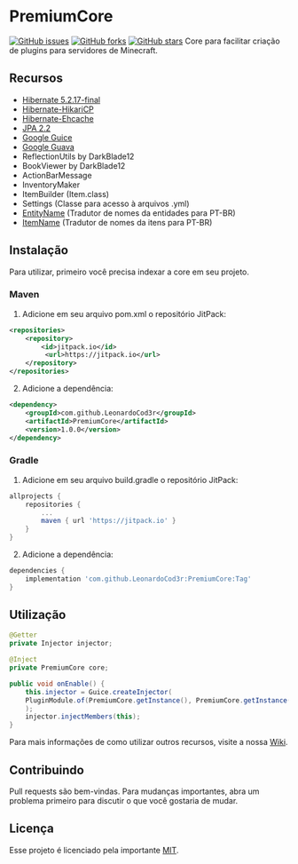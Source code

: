 # PremiumCore 	
<a href="https://github.com/LeonardoCod3r/PremiumCore/issues"><img alt="GitHub issues" src="https://img.shields.io/github/issues/LeonardoCod3r/PremiumCore"></a>
<a href="https://github.com/LeonardoCod3r/PremiumCore/network"><img alt="GitHub forks" src="https://img.shields.io/github/forks/LeonardoCod3r/PremiumCore"></a>
<a href="https://github.com/LeonardoCod3r/PremiumCore/stargazers"><img alt="GitHub stars" src="https://img.shields.io/github/stars/LeonardoCod3r/PremiumCore"></a>
Core para facilitar criação de plugins para servidores de Minecraft.

## Recursos

- [Hibernate 5.2.17-final](https://github.com/hibernate/hibernate-orm/tree/master/hibernate-core)
- [Hibernate-HikariCP](https://github.com/hibernate/hibernate-orm/tree/master/hibernate-hikaricp)
- [Hibernate-Ehcache](https://github.com/hibernate/hibernate-orm/tree/master/hibernate-ehcache)
- [JPA 2.2](https://github.com/hibernate/hibernate-jpa-api)
- [Google Guice](https://github.com/google/guice)
- [Google Guava](https://github.com/google/guava)
- ReflectionUtils by DarkBlade12
- BookViewer by DarkBlade12
- ActionBarMessage
- InventoryMaker
- ItemBuilder (Item.class)
- Settings (Classe para acesso à arquivos .yml)
- [EntityName](https://github.com/eduardo-mior/BukkitEnums-Translateds/blob/master/Enums/EntityName.java) (Tradutor de nomes da entidades para PT-BR)
- [ItemName](https://github.com/eduardo-mior/BukkitEnums-Translateds/blob/master/Enums/ItemName.java) (Tradutor de nomes da itens para PT-BR)

## Instalação

Para utilizar, primeiro você precisa indexar a core em seu projeto.

### Maven

1. Adicione em seu arquivo pom.xml o repositório JitPack:

```xml
<repositories>
	<repository>
		<id>jitpack.io</id>
		 <url>https://jitpack.io</url>
	</repository>
</repositories>
```

2. Adicione a dependência:

```xml
<dependency>
	<groupId>com.github.LeonardoCod3r</groupId>
	<artifactId>PremiumCore</artifactId>
	<version>1.0.0</version>
</dependency>
```

### Gradle

1. Adicione em seu arquivo build.gradle o repositório JitPack:

```gradle 
allprojects {
	repositories {
		...
		maven { url 'https://jitpack.io' }
	}
}
```

2. Adicione a dependência:

```gradle
dependencies {
	implementation 'com.github.LeonardoCod3r:PremiumCore:Tag'
}
```

## Utilização
```java
@Getter
private Injector injector;

@Inject
private PremiumCore core;

public void onEnable() {
    this.injector = Guice.createInjector(
    PluginModule.of(PremiumCore.getInstance(), PremiumCore.getInstance().getLogger())
    );
    injector.injectMembers(this);
}
```

Para mais informações de como utilizar outros recursos, visite a nossa [Wiki](https://github.com/LeonardoCod3r/PremiumCore/wiki).

## Contribuindo
Pull requests são bem-vindas. Para mudanças importantes, abra um problema primeiro para discutir o que você gostaria de mudar.


## Licença

Esse projeto é licenciado pela importante
[MIT](https://choosealicense.com/licenses/mit/).
